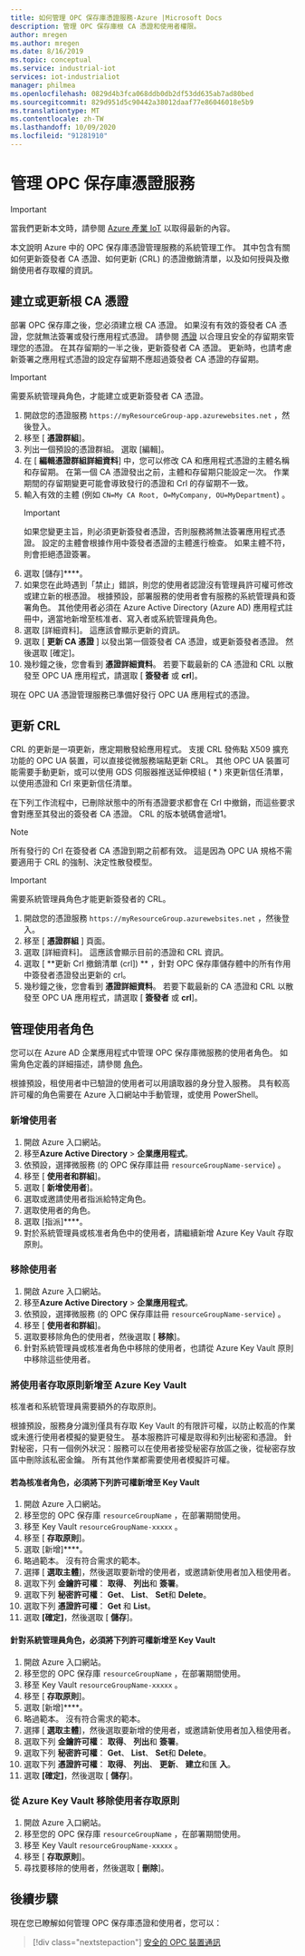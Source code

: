 ```yaml
---
title: 如何管理 OPC 保存庫憑證服務-Azure |Microsoft Docs
description: 管理 OPC 保存庫根 CA 憑證和使用者權限。
author: mregen
ms.author: mregen
ms.date: 8/16/2019
ms.topic: conceptual
ms.service: industrial-iot
services: iot-industrialiot
manager: philmea
ms.openlocfilehash: 0829d4b3fca068ddb0db2df53dd635ab7ad80bed
ms.sourcegitcommit: 829d951d5c90442a38012daaf77e86046018e5b9
ms.translationtype: MT
ms.contentlocale: zh-TW
ms.lasthandoff: 10/09/2020
ms.locfileid: "91281910"
---
```

# <a name="manage-the-opc-vault-certificate-service"></a>管理 OPC 保存庫憑證服務

> [!IMPORTANT]
> 當我們更新本文時，請參閱 [Azure 產業 IoT](https://azure.github.io/Industrial-IoT/) 以取得最新的內容。

本文說明 Azure 中的 OPC 保存庫憑證管理服務的系統管理工作。 其中包含有關如何更新簽發者 CA 憑證、如何更新 (CRL) 的憑證撤銷清單，以及如何授與及撤銷使用者存取權的資訊。

## <a name="create-or-renew-the-root-ca-certificate"></a>建立或更新根 CA 憑證

部署 OPC 保存庫之後，您必須建立根 CA 憑證。 如果沒有有效的簽發者 CA 憑證，您就無法簽署或發行應用程式憑證。 請參閱 [憑證](howto-opc-vault-secure-ca.md#certificates) 以合理且安全的存留期來管理您的憑證。 在其存留期的一半之後，更新簽發者 CA 憑證。 更新時，也請考慮新簽署之應用程式憑證的設定存留期不應超過簽發者 CA 憑證的存留期。
> [!IMPORTANT]
> 需要系統管理員角色，才能建立或更新簽發者 CA 憑證。

1. 開啟您的憑證服務 `https://myResourceGroup-app.azurewebsites.net` ，然後登入。
2. 移至 [ **憑證群組**]。
3. 列出一個預設的憑證群組。 選取 [編輯]。
4. 在 [ **編輯憑證群組詳細資料**] 中，您可以修改 CA 和應用程式憑證的主體名稱和存留期。 在第一個 CA 憑證發出之前，主體和存留期只能設定一次。 作業期間的存留期變更可能會導致發行的憑證和 Crl 的存留期不一致。
5. 輸入有效的主體 (例如 `CN=My CA Root, O=MyCompany, OU=MyDepartment`) 。<br>
   > [!IMPORTANT]
   > 如果您變更主旨，則必須更新簽發者憑證，否則服務將無法簽署應用程式憑證。 設定的主體會根據作用中簽發者憑證的主體進行檢查。 如果主體不符，則會拒絕憑證簽署。
6. 選取 [儲存]****。
7. 如果您在此時遇到「禁止」錯誤，則您的使用者認證沒有管理員許可權可修改或建立新的根憑證。 根據預設，部署服務的使用者會有服務的系統管理員和簽署角色。 其他使用者必須在 Azure Active Directory (Azure AD) 應用程式註冊中，適當地新增至核准者、寫入者或系統管理員角色。
8. 選取 [詳細資料]。 這應該會顯示更新的資訊。
9. 選取 [ **更新 CA 憑證** ] 以發出第一個簽發者 CA 憑證，或更新簽發者憑證。 然後選取 [確定]。
10. 幾秒鐘之後，您會看到 **憑證詳細資料**。 若要下載最新的 CA 憑證和 CRL 以散發至 OPC UA 應用程式，請選取 [ **簽發者** 或 **crl**]。

現在 OPC UA 憑證管理服務已準備好發行 OPC UA 應用程式的憑證。

## <a name="renew-the-crl"></a>更新 CRL

CRL 的更新是一項更新，應定期散發給應用程式。 支援 CRL 發佈點 X509 擴充功能的 OPC UA 裝置，可以直接從微服務端點更新 CRL。 其他 OPC UA 裝置可能需要手動更新，或可以使用 GDS 伺服器推送延伸模組 ( * ) 來更新信任清單，以使用憑證和 Crl 來更新信任清單。

在下列工作流程中，已刪除狀態中的所有憑證要求都會在 Crl 中撤銷，而這些要求會對應至其發出的簽發者 CA 憑證。 CRL 的版本號碼會遞增1。 <br>
> [!NOTE]
> 所有發行的 Crl 在簽發者 CA 憑證到期之前都有效。 這是因為 OPC UA 規格不需要適用于 CRL 的強制、決定性散發模型。

> [!IMPORTANT]
> 需要系統管理員角色才能更新簽發者的 CRL。

1. 開啟您的憑證服務 `https://myResourceGroup.azurewebsites.net` ，然後登入。
2. 移至 [ **憑證群組** ] 頁面。
3. 選取 [詳細資料]。 這應該會顯示目前的憑證和 CRL 資訊。
4. 選取 [ **更新 Crl 撤銷清單 (crl]) ** ，針對 OPC 保存庫儲存體中的所有作用中簽發者憑證發出更新的 crl。
5. 幾秒鐘之後，您會看到 **憑證詳細資料**。 若要下載最新的 CA 憑證和 CRL 以散發至 OPC UA 應用程式，請選取 [ **簽發者** 或 **crl**]。

## <a name="manage-user-roles"></a>管理使用者角色

您可以在 Azure AD 企業應用程式中管理 OPC 保存庫微服務的使用者角色。 如需角色定義的詳細描述，請參閱 [角色](howto-opc-vault-secure-ca.md#roles)。

根據預設，租使用者中已驗證的使用者可以用讀取器的身分登入服務。 具有較高許可權的角色需要在 Azure 入口網站中手動管理，或使用 PowerShell。

### <a name="add-user"></a>新增使用者

1. 開啟 Azure 入口網站。
2. 移至**Azure Active Directory**  >  **企業應用程式**。
3. 依預設，選擇微服務 (的 OPC 保存庫註冊 `resourceGroupName-service`) 。
4. 移至 [ **使用者和群組**]。
5. 選取 [ **新增使用者**]。
6. 選取或邀請使用者指派給特定角色。
7. 選取使用者的角色。
8. 選取 [指派]****。
9. 對於系統管理員或核准者角色中的使用者，請繼續新增 Azure Key Vault 存取原則。

### <a name="remove-user"></a>移除使用者

1. 開啟 Azure 入口網站。
2. 移至**Azure Active Directory**  >  **企業應用程式**。
3. 依預設，選擇微服務 (的 OPC 保存庫註冊 `resourceGroupName-service`) 。
4. 移至 [ **使用者和群組**]。
5. 選取要移除角色的使用者，然後選取 [ **移除**]。
6. 針對系統管理員或核准者角色中移除的使用者，也請從 Azure Key Vault 原則中移除這些使用者。

### <a name="add-user-access-policy-to-azure-key-vault"></a>將使用者存取原則新增至 Azure Key Vault

核准者和系統管理員需要額外的存取原則。

根據預設，服務身分識別僅具有存取 Key Vault 的有限許可權，以防止較高的作業或未進行使用者模擬的變更發生。 基本服務許可權是取得和列出秘密和憑證。 針對秘密，只有一個例外狀況：服務可以在使用者接受秘密存放區之後，從秘密存放區中刪除該私密金鑰。 所有其他作業都需要使用者模擬許可權。

#### <a name="for-an-approver-role-the-following-permissions-must-be-added-to-key-vault"></a>若為核准者角色，必須將下列許可權新增至 Key Vault

1. 開啟 Azure 入口網站。
2. 移至您的 OPC 保存庫 `resourceGroupName` ，在部署期間使用。
3. 移至 Key Vault `resourceGroupName-xxxxx` 。
4. 移至 [ **存取原則**]。
5. 選取 [新增]****。
6. 略過範本。 沒有符合需求的範本。
7. 選擇 [ **選取主體**]，然後選取要新增的使用者，或邀請新使用者加入租使用者。
8. 選取下列 **金鑰許可權**： **取得**、 **列出**和 **簽署**。
9. 選取下列 **秘密許可權**： **Get**、 **List**、 **Set**和 **Delete**。
10. 選取下列 **憑證許可權**： **Get** 和 **List**。
11. 選取 **[確定]**，然後選取 [ **儲存**]。

#### <a name="for-an-administrator-role-the-following-permissions-must-be-added-to-key-vault"></a>針對系統管理員角色，必須將下列許可權新增至 Key Vault

1. 開啟 Azure 入口網站。
2. 移至您的 OPC 保存庫 `resourceGroupName` ，在部署期間使用。
3. 移至 Key Vault `resourceGroupName-xxxxx` 。
4. 移至 [ **存取原則**]。
5. 選取 [新增]****。
6. 略過範本。 沒有符合需求的範本。
7. 選擇 [ **選取主體**]，然後選取要新增的使用者，或邀請新使用者加入租使用者。
8. 選取下列 **金鑰許可權**： **取得**、 **列出**和 **簽署**。
9. 選取下列 **秘密許可權**： **Get**、 **List**、 **Set**和 **Delete**。
10. 選取下列 **憑證許可權**： **取得**、 **列出**、 **更新**、 **建立**和匯 **入**。
11. 選取 **[確定]**，然後選取 [ **儲存**]。

### <a name="remove-user-access-policy-from-azure-key-vault"></a>從 Azure Key Vault 移除使用者存取原則

1. 開啟 Azure 入口網站。
2. 移至您的 OPC 保存庫 `resourceGroupName` ，在部署期間使用。
3. 移至 Key Vault `resourceGroupName-xxxxx` 。
4. 移至 [ **存取原則**]。
5. 尋找要移除的使用者，然後選取 [ **刪除**]。

## <a name="next-steps"></a>後續步驟

現在您已瞭解如何管理 OPC 保存庫憑證和使用者，您可以：

> [!div class="nextstepaction"]
> [安全的 OPC 裝置通訊](howto-opc-vault-secure.md)
